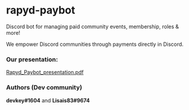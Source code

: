 # rapyd-paybot
Discord bot for managing paid community events, membership, roles &amp; more!

We empower Discord communities through payments directly in Discord.

### Our presentation: 
[Rapyd_Paybot_presentation.pdf](https://github.com/Devkeystuff/rapyd-paybot/files/10192180/Rapyd_Paybot_presentation.pdf)

### Authors (Dev community)
**devkey#1604** and **Lisais83#9674**
